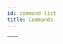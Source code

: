 ```yaml
---
id: command-list
title: Commands
---
```


||
|---|
|[<!-- INCLUDE #_command_.abort.Syntax -->](abort.md)<br/>&nbsp;&nbsp;<!-- INCLUDE #_command_.abort.Summary -->|
|[<!-- INCLUDE #_command_.abortProcessByID.Syntax -->](abortProcessByID.md)<br/>&nbsp;&nbsp;<!-- INCLUDE #_command_.abortProcessByID.Summary -->|
|[<!-- INCLUDE #_command_.abs.Syntax -->](abs.md)<br/>&nbsp;&nbsp;<!-- INCLUDE #_command_.abs.Summary -->|
|[<!-- INCLUDE #_command_.addToDate.Syntax -->](addToDate.md)<br/>&nbsp;&nbsp;<!-- INCLUDE #_command_.addToDate.Summary -->|
|[<!-- INCLUDE #_command_.arctan.Syntax -->](arctan.md)<br/>&nbsp;&nbsp;<!-- INCLUDE #_command_.arctan.Summary -->|
|[<!-- INCLUDE #_command_.assert.Syntax -->](assert.md)<br/>&nbsp;&nbsp;<!-- INCLUDE #_command_.assert.Summary -->|
|[<!-- INCLUDE #_command_.asserted.Syntax -->](asserted.md)<br/>&nbsp;&nbsp;<!-- INCLUDE #_command_.asserted.Summary -->|
|[<!-- INCLUDE #_command_.base64Encode.Syntax -->](base64Encode.md)<br/>&nbsp;&nbsp;<!-- INCLUDE #_command_.base64Encode.Summary -->|
|[<!-- INCLUDE #_command_.base64Decode.Syntax -->](base64Decode.md)<br/>&nbsp;&nbsp;<!-- INCLUDE #_command_.base64Decode.Summary -->|
|[<!-- INCLUDE #_command_.blobToPicture.Syntax -->](blobToPicture.md)<br/>&nbsp;&nbsp;<!-- INCLUDE #_command_.blobToPicture.Summary -->|
|[<!-- INCLUDE #_command_.bool.Syntax -->](bool.md)<br/>&nbsp;&nbsp;<!-- INCLUDE #_command_.bool.Summary -->|
|[<!-- INCLUDE #_command_.callChain.Syntax -->](callChain.md)<br/>&nbsp;&nbsp;<!-- INCLUDE #_command_.callChain.Summary -->|
|[<!-- INCLUDE #_command_.callWorker.Syntax -->](callWorker.md)<br/>&nbsp;&nbsp;<!-- INCLUDE #_command_.callWorker.Summary -->|
|[<!-- INCLUDE #_command_.changeString.Syntax -->](changeString.md)<br/>&nbsp;&nbsp;<!-- INCLUDE #_command_.changeString.Summary -->|
|[<!-- INCLUDE #_command_.char.Syntax -->](char.md)<br/>&nbsp;&nbsp;<!-- INCLUDE #_command_.char.Summary -->|
|[<!-- INCLUDE #_command_.characterCode.Syntax -->](characterCode.md)<br/>&nbsp;&nbsp;<!-- INCLUDE #_command_.characterCode.Summary -->|
|[<!-- INCLUDE #_command_.clearSemaphore.Syntax -->](clearSemaphore.md)<br/>&nbsp;&nbsp;<!-- INCLUDE #_command_.clearSemaphore.Summary -->|
|[<!-- INCLUDE #_command_.compareStrings.Syntax -->](compareStrings.md)<br/>&nbsp;&nbsp;<!-- INCLUDE #_command_.compareStrings.Summary -->|
|[<!-- INCLUDE #_command_.convertFromString.Syntax -->](convertFromString.md)<br/>&nbsp;&nbsp;<!-- INCLUDE #_command_.convertFromString.Summary -->|
|[<!-- INCLUDE #_command_.convertPicture.Syntax -->](convertPicture.md)<br/>&nbsp;&nbsp;<!-- INCLUDE #_command_.convertPicture.Summary -->|
|[<!-- INCLUDE #_command_.convertToString.Syntax -->](convertToString.md)<br/>&nbsp;&nbsp;<!-- INCLUDE #_command_.convertToString.Summary -->|
|[<!-- INCLUDE #_command_.cos.Syntax -->](cos.md)<br/>&nbsp;&nbsp;<!-- INCLUDE #_command_.cos.Summary -->|
|[<!-- INCLUDE #_command_.createThumbnail.Syntax -->](createThumbnail.md)<br/>&nbsp;&nbsp;<!-- INCLUDE #_command_.createThumbnail.Summary -->|
|[<!-- INCLUDE #_command_.currentDate.Syntax -->](currentDate.md)<br/>&nbsp;&nbsp;<!-- INCLUDE #_command_.currentDate.Summary -->|
|[<!-- INCLUDE #_command_.currentMethodName.Syntax -->](currentMethodName.md)<br/>&nbsp;&nbsp;<!-- INCLUDE #_command_.currentMethodName.Summary -->|
|[<!-- INCLUDE #_command_.currentProcess.Syntax -->](currentProcess.md)<br/>&nbsp;&nbsp;<!-- INCLUDE #_command_.currentProcess.Summary -->|
|[<!-- INCLUDE #_command_.currentProcessName.Syntax -->](currentProcessName.md)<br/>&nbsp;&nbsp;<!-- INCLUDE #_command_.currentProcessName.Summary -->|
|[<!-- INCLUDE #_command_.currentTime.Syntax -->](currentTime.md)<br/>&nbsp;&nbsp;<!-- INCLUDE #_command_.currentTime.Summary -->|
|[<!-- INCLUDE #_command_.date.Syntax -->](date.md)<br/>&nbsp;&nbsp;<!-- INCLUDE #_command_.date.Summary -->|
|[<!-- INCLUDE #_command_.dayNumber.Syntax -->](dayNumber.md)<br/>&nbsp;&nbsp;<!-- INCLUDE #_command_.dayNumber.Summary -->|
|[<!-- INCLUDE #_command_.dayOf.Syntax -->](dayOf.md)<br/>&nbsp;&nbsp;<!-- INCLUDE #_command_.dayOf.Summary -->|
|[<!-- INCLUDE #_command_.dec.Syntax -->](dec.md)<br/>&nbsp;&nbsp;<!-- INCLUDE #_command_.dec.Summary -->|
|[<!-- INCLUDE #_command_.delayProcess.Syntax -->](delayProcess.md)<br/>&nbsp;&nbsp;<!-- INCLUDE #_command_.delayProcess.Summary -->|
|[<!-- INCLUDE #_command_.deleteString.Syntax -->](deleteString.md)<br/>&nbsp;&nbsp;<!-- INCLUDE #_command_.deleteString.Summary -->|
|[<!-- INCLUDE #_command_.ds.Syntax -->](ds.md)<br/>&nbsp;&nbsp;<!-- INCLUDE #_command_.ds.Summary -->|
|[<!-- INCLUDE #_command_.exp.Syntax -->](exp.md)<br/>&nbsp;&nbsp;<!-- INCLUDE #_command_.exp.Summary -->|
|[<!-- INCLUDE #_command_.false.Syntax -->](false.md)<br/>&nbsp;&nbsp;<!-- INCLUDE #_command_.false.Summary -->|
|[<!-- INCLUDE #_command_.file.Syntax -->](file.md)<br/>&nbsp;&nbsp;<!-- INCLUDE #_command_.file.Summary -->|
|[<!-- INCLUDE #_command_.folder.Syntax -->](folder.md)<br/>&nbsp;&nbsp;<!-- INCLUDE #_command_.folder.Summary -->|
|[<!-- INCLUDE #_command_.formula.Syntax -->](formula.md)<br/>&nbsp;&nbsp;<!-- INCLUDE #_command_.formula.Summary -->|
|[<!-- INCLUDE #_command_.formulaFromString.Syntax -->](formulaFromString.md)<br/>&nbsp;&nbsp;<!-- INCLUDE #_command_.formulaFromString.Summary --> |
|[<!-- INCLUDE #_command_.generateUUID.Syntax -->](generateUUID.md)<br/>&nbsp;&nbsp;<!-- INCLUDE #_command_.generateUUID.Summary -->|
|[<!-- INCLUDE #_command_.generateDigest.Syntax -->](generateDigest.md)<br/>&nbsp;&nbsp;<!-- INCLUDE #_command_.generateDigest.Summary -->|
|[<!-- INCLUDE #_command_.generatePasswordHash.Syntax -->](generatePasswordHash.md)<br/>&nbsp;&nbsp;<!-- INCLUDE #_command_.generatePasswordHash.Summary -->|
|[<!-- INCLUDE #_command_.getAssertEnabled.Syntax -->](getAssertEnabled.md)<br/>&nbsp;&nbsp;<!-- INCLUDE #_command_.getAssertEnabled.Summary -->|
|[<!-- INCLUDE #_command_.getPictureFileName.Syntax -->](getPictureFileName.md)<br/>&nbsp;&nbsp;<!-- INCLUDE #_command_.getPictureFileName.Summary -->|
|[<!-- INCLUDE #_command_.getPictureMetadata.Syntax -->](getPictureMetadata.md)<br/>&nbsp;&nbsp;<!-- INCLUDE #_command_.getPictureMetadata.Summary -->|
|[<!-- INCLUDE #_command_.getProcessActivity.Syntax -->](getProcessActivity.md)<br/>&nbsp;&nbsp;<!-- INCLUDE #_command_.getProcessActivity.Summary -->|
|[<!-- INCLUDE #_command_.highestProcessNumber.Syntax -->](highestProcessNumber.md)<br/>&nbsp;&nbsp;<!-- INCLUDE #_command_.highestProcessNumber.Summary -->|
|[<!-- INCLUDE #_command_.insertString.Syntax -->](insertString.md)<br/>&nbsp;&nbsp;<!-- INCLUDE #_command_.insertString.Summary -->|
|[<!-- INCLUDE #_command_.instanceOf.Syntax -->](instanceOf.md)<br/>&nbsp;&nbsp;<!-- INCLUDE #_command_.instanceOf.Summary -->|
|[<!-- INCLUDE #_command_.int.Syntax -->](int.md)<br/>&nbsp;&nbsp;<!-- INCLUDE #_command_.int.Summary -->|
|[<!-- INCLUDE #_command_.jsonResolvePointers.Syntax -->](jsonResolvePointers.md)<br/>&nbsp;&nbsp;<!-- INCLUDE #_command_.jsonResolvePointers.Summary -->|
|[<!-- INCLUDE #_command_.jsonStringify.Syntax -->](jsonStringify.md)<br/>&nbsp;&nbsp;<!-- INCLUDE #_command_.jsonStringify.Summary -->|
|[<!-- INCLUDE #_command_.jsonValidate.Syntax -->](jsonValidate.md)<br/>&nbsp;&nbsp;<!-- INCLUDE #_command_.jsonValidate.Summary -->|
|[<!-- INCLUDE #_command_.killWorker.Syntax -->](killWorker.md)<br/>&nbsp;&nbsp;<!-- INCLUDE #_command_.killWorker.Summary -->|
|[<!-- INCLUDE #_command_.lastErrors.Syntax -->](lastErrors.md)<br/>&nbsp;&nbsp;<!-- INCLUDE #_command_.lastErrors.Summary -->|
|[<!-- INCLUDE #_command_.length.Syntax -->](length.md)<br/>&nbsp;&nbsp;<!-- INCLUDE #_command_.length.Summary -->|
|[<!-- INCLUDE #_command_.log.Syntax -->](log.md)<br/>&nbsp;&nbsp;<!-- INCLUDE #_command_.log.Summary -->|
|[<!-- INCLUDE #_command_.lowercase.Syntax -->](lowercase.md)<br/>&nbsp;&nbsp;<!-- INCLUDE #_command_.lowercase.Summary -->|
|[<!-- INCLUDE #_command_.mailConvertFromMIME.Syntax -->](mailConvertFromMIME.md)<br/>&nbsp;&nbsp;<!-- INCLUDE #_command_.mailConvertFromMIME.Summary -->|
|[<!-- INCLUDE #_command_.mailConvertToMIME.Syntax -->](mailConvertToMIME.md)<br/>&nbsp;&nbsp;<!-- INCLUDE #_command_.mailConvertToMIME.Summary -->|
|[<!-- INCLUDE #_command_.matchRegex.Syntax -->](matchRegex.md)<br/>&nbsp;&nbsp;<!-- INCLUDE #_command_.matchRegex.Summary -->|
|[<!-- INCLUDE #_command_.methodCalledOnError.Syntax -->](methodCalledOnError.md)<br/>&nbsp;&nbsp;<!-- INCLUDE #_command_.methodCalledOnError.Summary -->|
|[<!-- INCLUDE #_command_.milliseconds.Syntax -->](milliseconds.md)<br/>&nbsp;&nbsp;<!-- INCLUDE #_command_.milliseconds.Summary -->|
|[<!-- INCLUDE #_command_.mod.Syntax -->](mod.md)<br/>&nbsp;&nbsp;<!-- INCLUDE #_command_.mod.Summary -->|
|[<!-- INCLUDE #_command_.monthOf.Syntax -->](monthOf.md)<br/>&nbsp;&nbsp;<!-- INCLUDE #_command_.monthOf.Summary -->|
|[<!-- INCLUDE #_command_.newCollection.Syntax -->](newCollection.md)<br/>&nbsp;&nbsp;<!-- INCLUDE #_command_.newCollection.Summary -->|
|[<!-- INCLUDE #_command_.newObject.Syntax -->](newObject.md)<br/>&nbsp;&nbsp;<!-- INCLUDE #_command_.newObject.Summary -->|
|[<!-- INCLUDE #_command_.newSharedCollection.Syntax -->](newSharedCollection.md)<br/>&nbsp;&nbsp;<!-- INCLUDE #_command_.newSharedCollection.Summary -->|
|[<!-- INCLUDE #_command_.newSharedObject.Syntax -->](newSharedObject.md)<br/>&nbsp;&nbsp;<!-- INCLUDE #_command_.newSharedObject.Summary -->|
|[<!-- INCLUDE #_command_.newSignal.Syntax -->](newSignal.md)<br/>&nbsp;&nbsp;<!-- INCLUDE #_command_.newSignal.Summary -->|
|[<!-- INCLUDE #_command_.not.Syntax -->](not.md)<br/>&nbsp;&nbsp;<!-- INCLUDE #_command_.not.Summary -->|
|[<!-- INCLUDE #_command_.num.Syntax -->](num.md)<br/>&nbsp;&nbsp;<!-- INCLUDE #_command_.num.Summary -->|
|[<!-- INCLUDE #_command_.objectClass.Syntax -->](objectClass.md)<br/>&nbsp;&nbsp;<!-- INCLUDE #_command_.objectClass.Summary -->|
|[<!-- INCLUDE #_command_.objectCopy.Syntax -->](objectCopy.md)<br/>&nbsp;&nbsp;<!-- INCLUDE #_command_.objectCopy.Summary -->|
|[<!-- INCLUDE #_command_.objectEntries.Syntax -->](objectEntries.md)<br/>&nbsp;&nbsp;<!-- INCLUDE #_command_.objectEntries.Summary -->|
|[<!-- INCLUDE #_command_.objectIsDefined.Syntax -->](objectIsDefined.md)<br/>&nbsp;&nbsp;<!-- INCLUDE #_command_.objectIsDefined.Summary -->|
|[<!-- INCLUDE #_command_.objectIsEmpty.Syntax -->](objectIsEmpty.md)<br/>&nbsp;&nbsp;<!-- INCLUDE #_command_.objectIsEmpty.Summary -->|
|[<!-- INCLUDE #_command_.objectIsShared.Syntax -->](objectIsShared.md)<br/>&nbsp;&nbsp;<!-- INCLUDE #_command_.objectIsShared.Summary -->|
|[<!-- INCLUDE #_command_.objectKeys.Syntax -->](objectKeys.md)<br/>&nbsp;&nbsp;<!-- INCLUDE #_command_.objectKeys.Summary -->|
|[<!-- INCLUDE #_command_.objectRemove.Syntax -->](objectRemove.md)<br/>&nbsp;&nbsp;<!-- INCLUDE #_command_.objectRemove.Summary -->|
|[<!-- INCLUDE #_command_.objectValues.Syntax -->](objectValues.md)<br/>&nbsp;&nbsp;<!-- INCLUDE #_command_.objectValues.Summary -->|
|[<!-- INCLUDE #_command_.onErrCall.Syntax -->](onErrCall.md)<br/>&nbsp;&nbsp;<!-- INCLUDE #_command_.onErrCall.Summary -->|
|[<!-- INCLUDE #_command_.pictureProperties.Syntax -->](pictureProperties.md)<br/>&nbsp;&nbsp;<!-- INCLUDE #_command_.pictureProperties.Summary -->|
|[<!-- INCLUDE #_command_.pictureSize.Syntax -->](pictureSize.md)<br/>&nbsp;&nbsp;<!-- INCLUDE #_command_.pictureSize.Summary -->|
|[<!-- INCLUDE #_command_.pictureToBlob.Syntax -->](pictureToBlob.md)<br/>&nbsp;&nbsp;<!-- INCLUDE #_command_.pictureToBlob.Summary -->|
|[<!-- INCLUDE #_command_.position.Syntax -->](position.md)<br/>&nbsp;&nbsp;<!-- INCLUDE #_command_.position.Summary -->|
|[<!-- INCLUDE #_command_.processNumber.Syntax -->](processNumber.md)<br/>&nbsp;&nbsp;<!-- INCLUDE #_command_.processNumber.Summary -->|
|[<!-- INCLUDE #_command_.processInfo.Syntax -->](processInfo.md)<br/>&nbsp;&nbsp;<!-- INCLUDE #_command_.processInfo.Summary -->|
|[<!-- INCLUDE #_command_.processState.Syntax -->](processState.md)<br/>&nbsp;&nbsp;<!-- INCLUDE #_command_.processState.Summary -->|
|[<!-- INCLUDE #_command_.random.Syntax -->](random.md)<br/>&nbsp;&nbsp;<!-- INCLUDE #_command_.random.Summary -->|
|[<!-- INCLUDE #_command_.replaceString.Syntax -->](replaceString.md)<br/>&nbsp;&nbsp;<!-- INCLUDE #_command_.replaceString.Summary -->|
|[<!-- INCLUDE #_command_.round.Syntax -->](round.md)<br/>&nbsp;&nbsp;<!-- INCLUDE #_command_.round.Summary -->|
|[<!-- INCLUDE #_command_.semaphore.Syntax -->](semaphore.md)<br/>&nbsp;&nbsp;<!-- INCLUDE #_command_.semaphore.Summary -->|
|[<!-- INCLUDE #_command_.session.Syntax -->](session.md)<br/>&nbsp;&nbsp;<!-- INCLUDE #_command_.session.Summary -->|
|[<!-- INCLUDE #_command_.setAssertEnabled.Syntax -->](setAssertEnabled.md)<br/>&nbsp;&nbsp;<!-- INCLUDE #_command_.setAssertEnabled.Summary -->|
|[<!-- INCLUDE #_command_.setPictureFileName.Syntax -->](setPictureFileName.md)<br/>&nbsp;&nbsp;<!-- INCLUDE #_command_.setPictureFileName.Summary -->|
|[<!-- INCLUDE #_command_.setPictureMetadata.Syntax -->](setPictureMetadata.md)<br/>&nbsp;&nbsp;<!-- INCLUDE #_command_.setPictureMetadata.Summary -->|
|[<!-- INCLUDE #_command_.setRealComparisonLevel.Syntax -->](setRealComparisonLevel.md)<br/>&nbsp;&nbsp;<!-- INCLUDE #_command_.setRealComparisonLevel.Summary -->|
|[<!-- INCLUDE #_command_.sin.Syntax -->](sin.md)<br/>&nbsp;&nbsp;<!-- INCLUDE #_command_.sin.Summary -->|
|[<!-- INCLUDE #_command_.splitString.Syntax -->](splitString.md)<br/>&nbsp;&nbsp;<!-- INCLUDE #_command_.splitString.Summary -->|
|[<!-- INCLUDE #_command_.squareRoot.Syntax -->](squareRoot.md)<br/>&nbsp;&nbsp;<!-- INCLUDE #_command_.squareRoot.Summary -->|
|[<!-- INCLUDE #_command_.storage.Syntax -->](storage.md)<br/>&nbsp;&nbsp;<!-- INCLUDE #_command_.storage.Summary -->|
|[<!-- INCLUDE #_command_.string.Syntax -->](string.md)<br/>&nbsp;&nbsp;<!-- INCLUDE #_command_.string.Summary -->|
|[<!-- INCLUDE #_command_.substring.Syntax -->](substring.md)<br/>&nbsp;&nbsp;<!-- INCLUDE #_command_.substring.Summary -->|
|[<!-- INCLUDE #_command_.tan.Syntax -->](tan.md)<br/>&nbsp;&nbsp;<!-- INCLUDE #_command_.tan.Summary -->|
|[<!-- INCLUDE #_command_.testSemaphore.Syntax -->](testSemaphore.md)<br/>&nbsp;&nbsp;<!-- INCLUDE #_command_.testSemaphore.Summary -->|
|[<!-- INCLUDE #_command_.throw.Syntax -->](throw.md)<br/>&nbsp;&nbsp;<!-- INCLUDE #_command_.throw.Summary -->|
|[<!-- INCLUDE #_command_.time.Syntax -->](time.md)<br/>&nbsp;&nbsp;<!-- INCLUDE #_command_.time.Summary -->|
|[<!-- INCLUDE #_command_.timeString.Syntax -->](timeString.md)<br/>&nbsp;&nbsp;<!-- INCLUDE #_command_.timeString.Summary -->|
|[<!-- INCLUDE #_command_.timestamp.Syntax -->](timestamp.md)<br/>&nbsp;&nbsp;<!-- INCLUDE #_command_.timestamp.Summary -->|
|[<!-- INCLUDE #_command_.trace.Syntax -->](trace.md)<br/>&nbsp;&nbsp;<!-- INCLUDE #_command_.trace.Summary -->|
|[<!-- INCLUDE #_command_.true.Syntax -->](true.md)<br/>&nbsp;&nbsp;<!-- INCLUDE #_command_.true.Summary -->|
|[<!-- INCLUDE #_command_.trunc.Syntax -->](trunc.md)<br/>&nbsp;&nbsp;<!-- INCLUDE #_command_.trunc.Summary -->|
|[<!-- INCLUDE #_command_.uppercase.Syntax -->](uppercase.md)<br/>&nbsp;&nbsp;<!-- INCLUDE #_command_.uppercase.Summary -->|
|[<!-- INCLUDE #_command_.verifyPasswordHash.Syntax -->](verifyPasswordHash.md)<br/>&nbsp;&nbsp;<!-- INCLUDE #_command_.verifyPasswordHash.Summary -->|
|[<!-- INCLUDE #_command_.webEvent.Syntax -->](webEvent.md)<br/>&nbsp;&nbsp;<!-- INCLUDE #_command_.webEvent.Summary -->|
|[<!-- INCLUDE #_command_.webForm.Syntax -->](webForm.md)<br/>&nbsp;&nbsp;<!-- INCLUDE #_command_.webForm.Summary -->|
|[<!-- INCLUDE #_command_.webServer.Syntax -->](webServer.md)<br/>&nbsp;&nbsp;<!-- INCLUDE #_command_.webServer.Summary -->|
|[<!-- INCLUDE #_command_.webServerList.Syntax -->](webServerList.md)<br/>&nbsp;&nbsp;<!-- INCLUDE #_command_.webServerList.Summary -->|
|[<!-- INCLUDE #_command_.yearOf.Syntax -->](yearOf.md)<br/>&nbsp;&nbsp;<!-- INCLUDE #_command_.yearOf.Summary -->|
|[<!-- INCLUDE #_command_.zipCreateArchive.Syntax -->](zipCreateArchive.md)<br/>&nbsp;&nbsp;<!-- INCLUDE #_command_.zipCreateArchive.Summary -->|
|[<!-- INCLUDE #_command_.zipReadArchive.Syntax -->](zipReadArchive.md)<br/>&nbsp;&nbsp;<!-- INCLUDE #_command_.zipReadArchive.Summary -->|
